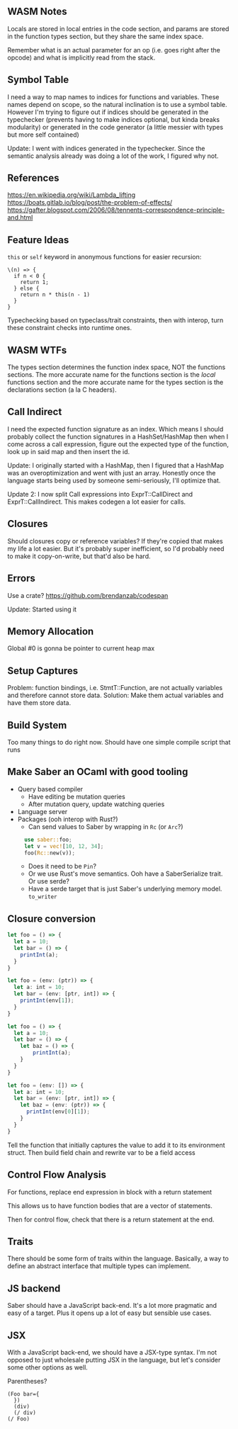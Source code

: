 

## WASM Notes

Locals are stored in local entries in the code section, and params are
stored in the function types section, but they share the same index
space.

Remember what is an actual parameter for an op (i.e. goes right after
the opcode) and what is implicitly read from the stack.

## Symbol Table

I need a way to map names to indices for functions and
variables. These names depend on scope, so the natural inclination is
to use a symbol table. However I'm trying to figure out if indices
should be generated in the typechecker (prevents having to make
indices optional, but kinda breaks modularity) or generated in the
code generator (a little messier with types but more self contained)

Update: I went with indices generated in the typechecker. Since the
semantic analysis already was doing a lot of the work, I figured
why not. 

## References
https://en.wikipedia.org/wiki/Lambda_lifting
https://boats.gitlab.io/blog/post/the-problem-of-effects/
https://gafter.blogspot.com/2006/08/tennents-correspondence-principle-and.html

## Feature Ideas

`this` or `self` keyword in anonymous functions for easier recursion:
```
\(n) => {
  if n < 0 {
    return 1;
  } else {
    return n * this(n - 1)
  }
}
```

Typechecking based on typeclass/trait constraints, then with interop, turn these constraint checks
into runtime ones.

## WASM WTFs
The types section determines the function index space, NOT the functions sections. The
more accurate name for the functions section is the *local* functions section and the
more accurate name for the types section is the declarations section (a la C headers).

## Call Indirect
I need the expected function signature as an index. Which means I should probably collect the function signatures
in a HashSet/HashMap then when I come across a call expression, figure out the expected type of the function, 
look up in said map and then insert the id.

Update: I originally started with a HashMap, then I figured that a HashMap was an overoptimization and
went with just an array. Honestly once the language starts being used by someone semi-seriously, I'll optimize
that.

Update 2: I now split Call expressions into ExprT::CallDirect and ExprT::CallIndirect. This makes codegen
a lot easier for calls.

## Closures

Should closures copy or reference variables? If they're copied that makes my life a lot easier. But it's probably
super inefficient, so I'd probably need to make it copy-on-write, but that'd also be hard. 

## Errors
Use a crate? https://github.com/brendanzab/codespan

Update: Started using it

## Memory Allocation

Global #0 is gonna be pointer to current heap max

## Setup Captures

Problem: function bindings, i.e. StmtT::Function, are not actually variables and therefore cannot store data.
Solution: Make them actual variables and have them store data.

## Build System
Too many things to do right now. Should have one simple compile script that runs

## Make Saber an OCaml with good tooling
- Query based compiler
  - Have editing be mutation queries
  - After mutation query, update watching queries
- Language server
- Packages (ooh interop with Rust?)
  - Can send values to Saber by wrapping in `Rc` (or `Arc`?)
  ```rust
    use saber::foo;
    let v = vec![10, 12, 34];
    foo(Rc::new(v));
  ```
  - Does it need to be `Pin`?
  - Or we use Rust's move semantics. Ooh have a SaberSerialize trait. Or use serde?
  - Have a serde target that is just Saber's underlying memory model. `to_writer`

## Closure conversion

```js
let foo = () => {
  let a = 10;
  let bar = () => {
    printInt(a);
  }
}
```
```ts
let foo = (env: (ptr)) => {
  let a: int = 10;
  let bar = (env: [ptr, int]) => {
    printInt(env[1]);
  }
}
```

```js
let foo = () => {
  let a = 10;
  let bar = () => {
    let baz = () => {
        printInt(a);
    }
  }
}
```
```ts
let foo = (env: []) => {
  let a: int = 10;
  let bar = (env: [ptr, int]) => {
    let baz = (env: (ptr)) => {
      printInt(env[0][1]);      
    }
  }
}
```

Tell the function that initially captures the value to add it to its environment struct.
Then build field chain and rewrite var to be a field access


## Control Flow Analysis

For functions, replace end expression in block with a return statement

This allows us to have function bodies that are a vector of statements.

Then for control flow, check that there is a return statement at the end.

## Traits

There should be some form of traits within the language. Basically, a way to define
an abstract interface that multiple types can implement.

## JS backend

Saber should have a JavaScript back-end. It's a lot more pragmatic and easy of a target. Plus it opens up a lot of easy 
but sensible use cases.

## JSX 

With a JavaScript back-end, we should have a JSX-type syntax. I'm not opposed to just wholesale putting JSX 
in the language, but let's consider some other options as well.

Parentheses?
```
(Foo bar={
  })
  (div)
  (/ div)
(/ Foo)
```
